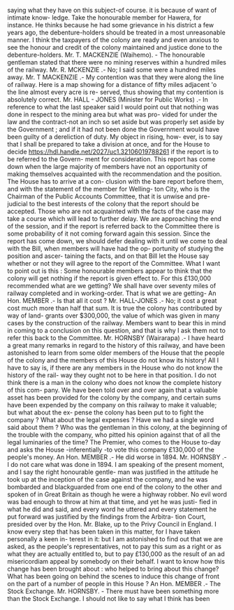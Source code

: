 saying what they have on this subject-of course. it is because of want of intimate know- ledge. Take the honourable member for Hawera, for instance. He thinks because he had some grievance in his district a few years ago, the debenture-holders should be treated in a most unreasonable manner. I think the taxpayers of the colony are ready and even anxious to see the honour and credit of the colony maintained and justice done to the debenture-holders. Mr. T. MACKENZIE (Waihemo). - The honourable gentleman stated that there were no mining reserves within a hundred miles of the railway. Mr. R. MCKENZIE .- No; I said some were a hundred miles away. Mr. T MACKENZIE .- My contention was that they were along the line of railway. Here is a map showing for a distance of fifty miles adjacent 'o the line almost every acre is re- served, thus showing that my contention is absolutely correct. Mr. HALL - JONES (Minister for Public Works) .- In reference to what the last speaker said I would point out that nothing was done in respect to the mining area but what was pro- vided for under the law and the contract-not an inch so set aside but was properly set aside by the Government ; and if it had not been done the Government would have been guilty of a dereliction of duty. My object in rising, how- ever, is to say that I shall be prepared to take a division at once, and for the House to decide https://hdl.handle.net/2027/uc1.32106019788261 if the report is to be referred to the Govern- ment for consideration. This report has come down when the large majority of members have not an opportunity of making themselves acquainted with the recommendation and the position. The House has to arrive at a con- clusion with the bare report before them, and with the statement of the member for Welling- ton City, who is the Chairman of the Public Accounts Committee, that it is unwise and pre- judicial to the best interests of the colony that the report should be accepted. Those who are not acquainted with the facts of the case may take a course which will lead to further delay. We are approaching the end of the session, and if the report is referred back to the Committee there is some probability of it not coming forward again this session. Since the report has come down, we should defer dealing with it until we come to deal with the Bill, when members will have had the op- portunity of studying the position and ascer- taining the facts, and on that Bill let the House say whether or not they will agree to the report of the Committee. What I want to point out is this : Some honourable members appear to think that the colony will get nothing if the report is given effect to. For this £130,000 recommended what are we getting? We shall have over seventy miles of railway completed and in working-order. That is what we are getting- An Hon. MEMBER .- Is that all it cost ? Mr. HALL-JONES .- No; it cost a great cost much more than half that sum. It is true the colony has contributed by way of land- grants over $300,000, the value of which was given in many cases by the construction of the railway. Members want to bear this in mind in coming to a conclusion on this question, and that is why I ask them not to refer this back to the Committee. Mr. HORNSBY (Wairarapa) .- I have heard a great many remarks in regard to the history of this railway, and have been astonished to learn from some older members of the House that the people of the colony and the members of this House do not know its history! All I have to say is, if there are any members in the House who do not know the history of the rail- way they ought not to be here in that position. I do not think there is a man in the colony who does not know the complete history of this com- pany. We have been told over and over again that a valuable asset has been provided for the colony by the company, and certain sums have been expended by the company on this railway to make it valuable; but what about the ex- pense the colony has been put to to fight the company ? What about the legal expenses ? Have we had a single word said about them ? Who was the gentleman in this colony, at the beginning of the trouble with the company, who pitted his opinion against that of all the legal luminaries of the time? The Premier, who comes to the House to-day and asks the House -inferentially -to vote this company £130,000 of the people's money. An Hon. MEMBER .- He did worse in 1894. Mr. HORNSBY .- I do not care what was done in 1894. I am speaking of the present moment, and I say the right honourable gentle- man was justified in the attitude he took up at the inception of the case against the company, and he was bombarded and blackguarded from one end of the colony to the other and spoken of in Great Britain as though he were a highway robber. No evil word was bad enough to throw at him at that time, and yet he was justi- fied in what he did and said, and every word he uttered and every statement he put forward was justified by the findings from the Arbitra- tion Court, presided over by the Hon. Mr. Blake, up to the Privy Council in England. I know every step that has been taken in this matter, for I have taken personally a keen in- terest in it: but I am astonished to find out that we are asked, as the people's representatives, not to pay this sum as a right or as what they are actually entitled to, but to pay £130,000 as the result of an ad misericordiam appeal by somebody on their behalf. I want to know how this change has been brought about : who helped to bring about this change? What has been going on behind the scenes to induce this change of front on the part of a number of people in this House ? An Hon. MEMBER .- The Stock Exchange. Mr. HORNSBY. - There must have been something more than the Stock Exchange. I should not like to say what I think has been 